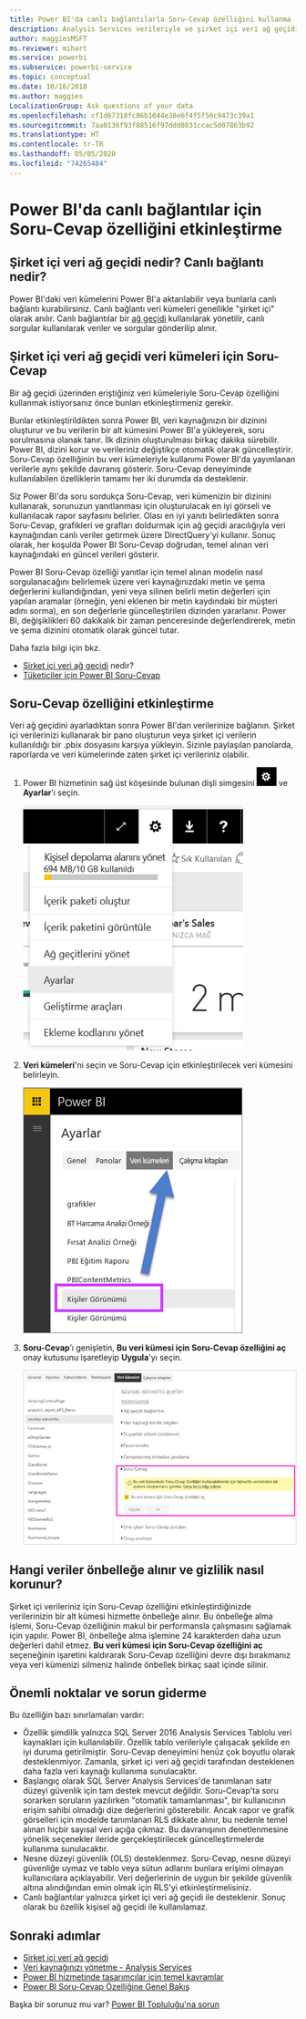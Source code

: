 ```yaml
---
title: Power BI'da canlı bağlantılarla Soru-Cevap özelliğini kullanma
description: Analysis Services verileriyle ve şirket içi veri ağ geçidiyle canlı bağlantı yoluyla Power BI Soru-Cevap Canlı doğal dil sorgularını kullanmaya yönelik belgeler.
author: maggiesMSFT
ms.reviewer: mihart
ms.service: powerbi
ms.subservice: powerbi-service
ms.topic: conceptual
ms.date: 10/16/2018
ms.author: maggies
LocalizationGroup: Ask questions of your data
ms.openlocfilehash: cf1d67318fc86b1044e38e6f4f5f56c9473c39a1
ms.sourcegitcommit: 7aa0136f93f88516f97ddd8031ccac5d07863b92
ms.translationtype: HT
ms.contentlocale: tr-TR
ms.lasthandoff: 05/05/2020
ms.locfileid: "74265484"
---
```

# <a name="enable-qa-for-live-connections-in-power-bi"></a>Power BI'da canlı bağlantılar için Soru-Cevap özelliğini etkinleştirme
## <a name="what-is-the-on-premises-data-gateway--what-is-a-live-connection"></a>Şirket içi veri ağ geçidi nedir?  Canlı bağlantı nedir?
Power BI'daki veri kümelerini Power BI'a aktarılabilir veya bunlarla canlı bağlantı kurabilirsiniz. Canlı bağlantı veri kümeleri genellikle "şirket içi" olarak anılır. Canlı bağlantılar bir [ağ geçidi](service-gateway-onprem.md) kullanılarak yönetilir, canlı sorgular kullanılarak veriler ve sorgular gönderilip alınır.

## <a name="qa-for-on-premises-data-gateway-datasets"></a>Şirket içi veri ağ geçidi veri kümeleri için Soru-Cevap
Bir ağ geçidi üzerinden eriştiğiniz veri kümeleriyle Soru-Cevap özelliğini kullanmak istiyorsanız önce bunları etkinleştirmeniz gerekir.

Bunlar etkinleştirildikten sonra Power BI, veri kaynağınızın bir dizinini oluşturur ve bu verilerin bir alt kümesini Power BI'a yükleyerek, soru sorulmasına olanak tanır. İlk dizinin oluşturulması birkaç dakika sürebilir. Power BI, dizini korur ve verileriniz değiştikçe otomatik olarak güncelleştirir. Soru-Cevap özelliğinin bu veri kümeleriyle kullanımı Power BI'da yayımlanan verilerle aynı şekilde davranış gösterir. Soru-Cevap deneyiminde kullanılabilen özelliklerin tamamı her iki durumda da desteklenir.

Siz Power BI'da soru sordukça Soru-Cevap, veri kümenizin bir dizinini kullanarak, sorunuzun yanıtlanması için oluşturulacak en iyi görseli ve kullanılacak rapor sayfasını belirler. Olası en iyi yanıtı belirledikten sonra Soru-Cevap, grafikleri ve grafları doldurmak için ağ geçidi aracılığıyla veri kaynağından canlı veriler getirmek üzere DirectQuery'yi kullanır. Sonuç olarak, her koşulda Power BI Soru-Cevap doğrudan, temel alınan veri kaynağındaki en güncel verileri gösterir.

Power BI Soru-Cevap özelliği yanıtlar için temel alınan modelin nasıl sorgulanacağını belirlemek üzere veri kaynağınızdaki metin ve şema değerlerini kullandığından, yeni veya silinen belirli metin değerleri için yapılan aramalar (örneğin, yeni eklenen bir metin kaydındaki bir müşteri adını sorma), en son değerlerle güncelleştirilen dizinden yararlanır. Power BI, değişiklikleri 60 dakikalık bir zaman penceresinde değerlendirerek, metin ve şema dizinini otomatik olarak güncel tutar.

Daha fazla bilgi için bkz.

* [Şirket içi veri ağ geçidi](service-gateway-onprem.md) nedir?
* [Tüketiciler için Power BI Soru-Cevap](consumer/end-user-q-and-a.md)

## <a name="enable-qa"></a>Soru-Cevap özelliğini etkinleştirme
Veri ağ geçidini ayarladıktan sonra Power BI'dan verilerinize bağlanın.  Şirket içi verilerinizi kullanarak bir pano oluşturun veya şirket içi verilerin kullanıldığı bir .pbix dosyasını karşıya yükleyin.  Sizinle paylaşılan panolarda, raporlarda ve veri kümelerinde zaten şirket içi verileriniz olabilir.

1. Power BI hizmetinin sağ üst köşesinde bulunan dişli simgesini ![dişli simgesi](media/service-q-and-a-direct-query/power-bi-cog.png) ve **Ayarlar**’ı seçin.
   
   ![Ayarlar menüsü](media/service-q-and-a-direct-query/powerbi-settings.png)
2. **Veri kümeleri**'ni seçin ve Soru-Cevap için etkinleştirilecek veri kümesini belirleyin.
   
   ![Ayarlar menüsünün Veri kümeleri ekranı](media/service-q-and-a-direct-query/power-bi-q-and-a-settings.png)
3. **Soru-Cevap**’ı genişletin, **Bu veri kümesi için Soru-Cevap özelliğini aç** onay kutusunu işaretleyip **Uygula**'yı seçin.
   
    ![Genişletilmiş Soru-Cevap alanı](media/service-q-and-a-direct-query/power-bi-qna-dataset-direct-query.png)

## <a name="what-data-is-cached-and-how-is-privacy-protected"></a>Hangi veriler önbelleğe alınır ve gizlilik nasıl korunur?
Şirket içi verileriniz için Soru-Cevap özelliğini etkinleştirdiğinizde verilerinizin bir alt kümesi hizmette önbelleğe alınır. Bu önbelleğe alma işlemi, Soru-Cevap özelliğinin makul bir performansla çalışmasını sağlamak için yapılır. Power BI, önbelleğe alma işlemine 24 karakterden daha uzun değerleri dahil etmez. **Bu veri kümesi için Soru-Cevap özelliğini aç** seçeneğinin işaretini kaldırarak Soru-Cevap özelliğini devre dışı bırakmanız veya veri kümenizi silmeniz halinde önbellek birkaç saat içinde silinir.

## <a name="considerations-and-troubleshooting"></a>Önemli noktalar ve sorun giderme
Bu özelliğin bazı sınırlamaları vardır:

* Özellik şimdilik yalnızca SQL Server 2016 Analysis Services Tablolu veri kaynakları için kullanılabilir. Özellik tablo verileriyle çalışacak şekilde en iyi duruma getirilmiştir. Soru-Cevap deneyimini henüz çok boyutlu olarak desteklenmiyor. Zamanla, şirket içi veri ağ geçidi tarafından desteklenen daha fazla veri kaynağı kullanıma sunulacaktır.
* Başlangıç olarak SQL Server Analysis Services'de tanımlanan satır düzeyi güvenlik için tam destek mevcut değildir. Soru-Cevap'ta soru sorarken soruların yazılırken "otomatik tamamlanması", bir kullanıcının erişim sahibi olmadığı dize değerlerini gösterebilir. Ancak rapor ve grafik görselleri için modelde tanımlanan RLS dikkate alınır, bu nedenle temel alınan hiçbir sayısal veri açığa çıkmaz. Bu davranışının denetlenmesine yönelik seçenekler ileride gerçekleştirilecek güncelleştirmelerde kullanıma sunulacaktır.
* Nesne düzeyi güvenlik (OLS) desteklenmez. Soru-Cevap, nesne düzeyi güvenliğe uymaz ve tablo veya sütun adlarını bunlara erişimi olmayan kullanıcılara açıklayabilir. Veri değerlerinin de uygun bir şekilde güvenlik altına alındığından emin olmak için RLS'yi etkinleştirmelisiniz. 
* Canlı bağlantılar yalnızca şirket içi veri ağ geçidi ile desteklenir. Sonuç olarak bu özellik kişisel ağ geçidi ile kullanılamaz.

## <a name="next-steps"></a>Sonraki adımlar

- [Şirket içi veri ağ geçidi](service-gateway-onprem.md)  
- [Veri kaynağınızı yönetme - Analysis Services](service-gateway-enterprise-manage-ssas.md)  
- [Power BI hizmetinde tasarımcılar için temel kavramlar](service-basic-concepts.md)  
- [Power BI Soru-Cevap Özelliğine Genel Bakış](consumer/end-user-q-and-a.md)  

Başka bir sorunuz mu var? [Power BI Topluluğu'na sorun](https://community.powerbi.com/)

